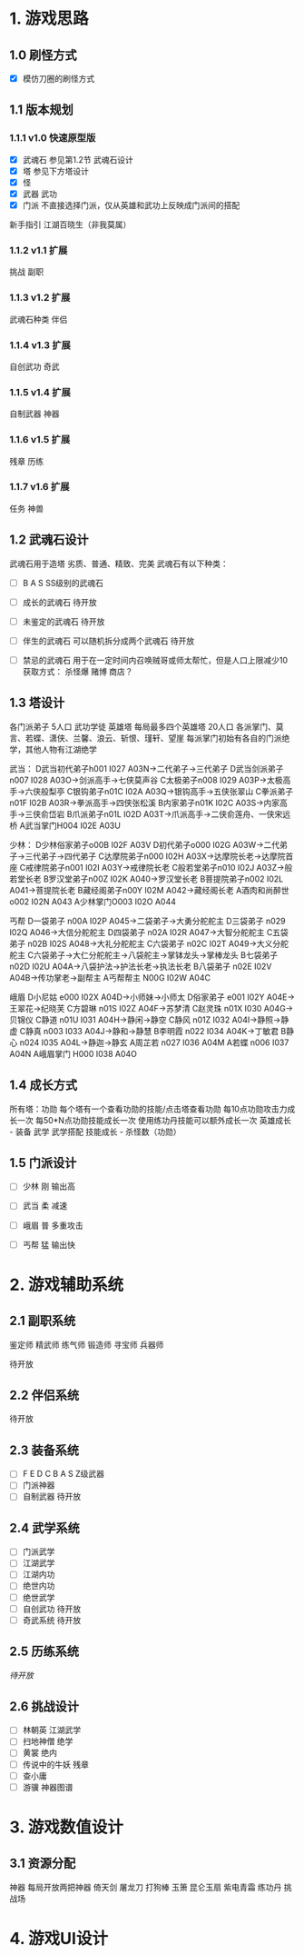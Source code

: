 # 1. 游戏思路
## 1.0 刷怪方式
- [x] 模仿刀圈的刷怪方式

## 1.1 版本规划
### 1.1.1 v1.0 快速原型版
-[X] 武魂石 参见第1.2节 武魂石设计
-[X] 塔 参见下方塔设计
-[X] 怪
-[X] 武器
武功
-[X] 门派 不直接选择门派，仅从英雄和武功上反映成门派间的搭配

新手指引 江湖百晓生（非我莫属）

### 1.1.2 v1.1 扩展
挑战
副职

### 1.1.3 v1.2 扩展
武魂石种类
伴侣

### 1.1.4 v1.3 扩展
自创武功
奇武

### 1.1.5 v1.4 扩展
自制武器
神器

### 1.1.6 v1.5 扩展
残章
历练

### 1.1.7 v1.6 扩展
任务
神兽


## 1.2 武魂石设计
武魂石用于造塔  劣质、普通、精致、完美
武魂石有以下种类：
- [ ] B A S SS级别的武魂石
- [ ] 成长的武魂石 待开放
- [ ] 未鉴定的武魂石 待开放
- [ ] 伴生的武魂石 可以随机拆分成两个武魂石 待开放
- [ ] 禁忌的武魂石 用于在一定时间内召唤贼哥或师太帮忙，但是人口上限减少10 
获取方式：
杀怪爆
赌博
商店？


## 1.3 塔设计
各门派弟子 5人口
武功学徒
英雄塔 每局最多四个英雄塔 20人口 各派掌门、莫言、若蝶、潇侠、兰馨、浪云、斩恨、瑾轩、望崖 每派掌门初始有各自的门派绝学，其他人物有江湖绝学

武当：
D武当初代弟子h001 I027 A03N->二代弟子->三代弟子
D武当剑派弟子n007 I028 A03O->剑派高手->七侠莫声谷
C太极弟子n008 I029 A03P->太极高手->六侠般梨亭
C银钩弟子n01C I02A A03Q->银钩高手->五侠张翠山
C拳派弟子n01F I02B A03R->拳派高手->四侠张松溪
B内家弟子n01K I02C A03S->内家高手->三侠俞岱岩
B爪派弟子n01L I02D A03T->爪派高手->二侠俞莲舟、一侠宋远桥
A武当掌门H004 I02E A03U

少林：
D少林俗家弟子o00B I02F A03V
D初代弟子o000 I02G A03W->二代弟子->三代弟子->四代弟子
C达摩院弟子n000 I02H A03X->达摩院长老->达摩院首座
C戒律院弟子n001 I02I A03Y->戒律院长老
C般若堂弟子n010 I02J A03Z->般若堂长老
B罗汉堂弟子n00Z I02K A040->罗汉堂长老
B菩提院弟子n002 I02L A041->菩提院长老
B藏经阁弟子n00Y I02M A042->藏经阁长老
A酒肉和尚醉世o002 I02N A043
A少林掌门O003 I02O A044

丐帮
D一袋弟子 n00A I02P A045->二袋弟子->大勇分舵舵主
D三袋弟子 n029 I02Q A046->大信分舵舵主
D四袋弟子 n02A I02R A047->大智分舵舵主
C五袋弟子 n02B I02S A048->大礼分舵舵主
C六袋弟子 n02C I02T A049->大义分舵舵主
C六袋弟子->大仁分舵舵主->八袋舵主->掌钵龙头->掌棒龙头
B七袋弟子 n02D I02U A04A->八袋护法->护法长老->执法长老
B八袋弟子 n02E I02V A04B->传功掌老->副帮主
A丐帮帮主 N00G I02W A04C

 

峨眉
D小尼姑 e000 I02X A04D->小师妹->小师太
D俗家弟子 e001 I02Y A04E->王翠花->纪晓芙
C方碧琳 n01S I02Z A04F->苏梦清
C赵灵珠 n01X I030 A04G->贝锦仪
C静道 n01U I031 A04H->静闲->静空
C静风 n01Z I032 A04I->静照->静虚
C静真 n003 I033 A04J->静和->静慧
B李明霞 n022 I034 A04K->丁敏君
B静心 n024 I035 A04L->静迦->静玄
A周芷若 n027 I036 A04M
A若蝶 n006 I037 A04N
A峨眉掌门 H000 I038 A04O


## 1.4 成长方式
所有塔：功勋 每个塔有一个查看功勋的技能/点击塔查看功勋 每10点功勋攻击力成长一次 每50*N点功勋技能成长一次 使用练功丹技能可以额外成长一次
英雄成长 - 装备 武学 武学搭配
技能成长 - 杀怪数（功勋）

## 1.5 门派设计
- [ ] 少林 刚 输出高
- [ ] 武当 柔 减速
- [ ] 峨眉 普 多重攻击
- [ ] 丐帮 猛 输出快


# 2. 游戏辅助系统
## 2.1 副职系统
鉴定师
精武师
练气师
锻造师
寻宝师
兵器师

待开放

## 2.2 伴侣系统
待开放

## 2.3 装备系统
- [ ] F E D C B A S Z级武器
- [ ] 门派神器
- [ ] 自制武器 待开放

## 2.4 武学系统
- [ ] 门派武学
- [ ] 江湖武学
- [ ] 江湖内功
- [ ] 绝世内功
- [ ] 绝世武学
- [ ] 自创武功 待开放
- [ ] 奇武系统 待开放

## 2.5 历练系统
*待开放*

## 2.6 挑战设计
- [ ] 林朝英 江湖武学
- [ ] 扫地神僧 绝学
- [ ] 黄裳 绝内
- [ ] 传说中的牛妖 残章
- [ ] 查小庸
- [ ] 游骥 神器图谱

# 3. 游戏数值设计
## 3.1 资源分配
神器 每局开放两把神器 倚天剑 屠龙刀 打狗棒 玉箫 昆仑玉扇 紫电青霜
练功丹
挑战场
# 4. 游戏UI设计
